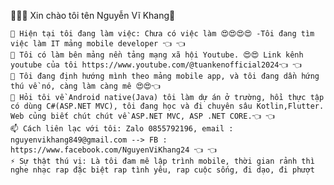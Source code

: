 👋👋👋 Xin chào tôi tên Nguyễn Vĩ Khang👋

    🔭 Hiện tại tôi đang làm việc: Chưa có việc làm 😍😍😍😍 -Tôi đang tìm việc làm IT mảng mobile developer 👈 👈
    👯 Tôi có làm bên mảng nền tảng mạng xã hội Youtube. 😍😍 Link kênh youtube của tôi https://www.youtube.com/@tuankenofficial2024👈 👈
    🤔 Tôi đang định hướng mình theo mảng mobile app, và tôi đang dần hứng thú về nó, càng làm càng mê 😍😍👈
    💬 Hỏi tôi về Android native(Java) tôi làm dự án ở trường, hồi thực tập có dùng C#(ASP.NET MVC), tôi đang học và đi chuyên sâu Kotlin,Flutter. Web củng biết chút chút về ASP.NET MVC, ASP .NET CORE.👈 👈
    📫 Cách liên lạc với tôi: Zalo 0855792196, email : nguyenvikhang849@gmail.com --> FB : https://www.facebook.com/NguyenViKhang24 👈 👈
    ⚡ Sự thật thú vị: Là tôi đam mê lập trình mobile, thời gian rảnh thì nghe nhạc rap đặc biệt rap tình yêu, rap cuộc sống, đi dạo, đi phượt 


